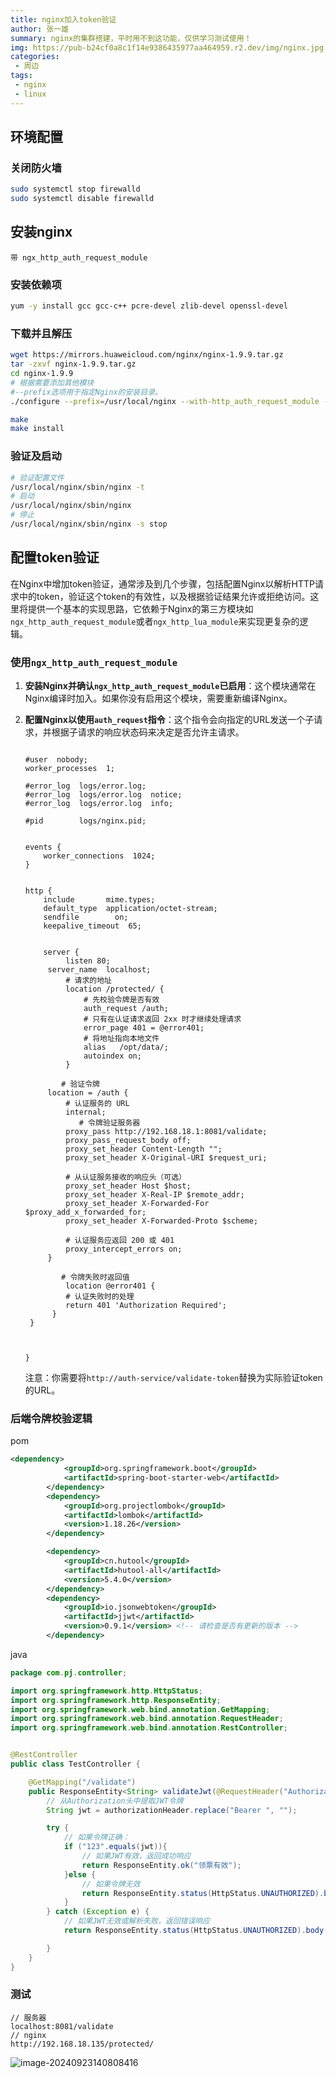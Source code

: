 ```yaml
---
title: nginx加入token验证
author: 张一雄
summary: nginx的集群搭建，平时用不到这功能，仅供学习测试使用！
img: https://pub-b24cf0a8c1f14e9386435977aa464959.r2.dev/img/nginx.jpg
categories:
 - 周边
tags:
 - nginx
 - linux
---
```


## 环境配置

### 关闭防火墙

```sh
sudo systemctl stop firewalld
sudo systemctl disable firewalld
```



## 安装nginx

`带 ngx_http_auth_request_module`

### 安装依赖项

```sh
yum -y install gcc gcc-c++ pcre-devel zlib-devel openssl-devel
```

### 下载并且解压

```sh
wget https://mirrors.huaweicloud.com/nginx/nginx-1.9.9.tar.gz
tar -zxvf nginx-1.9.9.tar.gz 
cd nginx-1.9.9
# 根据需要添加其他模块  
#--prefix选项用于指定Nginx的安装目录。
./configure --prefix=/usr/local/nginx --with-http_auth_request_module --with-http_ssl_module --with-http_realip_module 

make  
make install
```

### 验证及启动

```sh
# 验证配置文件
/usr/local/nginx/sbin/nginx -t
# 启动
/usr/local/nginx/sbin/nginx
# 停止
/usr/local/nginx/sbin/nginx -s stop
```

## 配置token验证

在Nginx中增加token验证，通常涉及到几个步骤，包括配置Nginx以解析HTTP请求中的token，验证这个token的有效性，以及根据验证结果允许或拒绝访问。这里将提供一个基本的实现思路，它依赖于Nginx的第三方模块如`ngx_http_auth_request_module`或者`ngx_http_lua_module`来实现更复杂的逻辑。

### 使用`ngx_http_auth_request_module`

1. **安装Nginx并确认`ngx_http_auth_request_module`已启用**：这个模块通常在Nginx编译时加入。如果你没有启用这个模块，需要重新编译Nginx。

2. **配置Nginx以使用`auth_request`指令**：这个指令会向指定的URL发送一个子请求，并根据子请求的响应状态码来决定是否允许主请求。

   ```nginx
   
   #user  nobody;
   worker_processes  1;
   
   #error_log  logs/error.log;
   #error_log  logs/error.log  notice;
   #error_log  logs/error.log  info;
   
   #pid        logs/nginx.pid;
   
   
   events {
       worker_connections  1024;
   }
   
   
   http {
       include       mime.types;
       default_type  application/octet-stream;
       sendfile        on;
       keepalive_timeout  65;
   
   
       server {  
   	    	listen 80;  
   	  	server_name  localhost;  
           	# 请求的地址
   	    	location /protected/ {  
   	    		# 先校验令牌是否有效
   	    		auth_request /auth;  
   		     	# 只有在认证请求返回 2xx 时才继续处理请求  
   		     	error_page 401 = @error401;  
   		 		# 将地址指向本地文件
   		 		alias   /opt/data/;  
   		   		autoindex on;  
   	    	}  
   
           # 验证令牌
   		location = /auth {  
   	        # 认证服务的 URL  
   	        internal;  
               # 令牌验证服务器
   	        proxy_pass http://192.168.18.1:8081/validate;  
   	        proxy_pass_request_body off;  
   	        proxy_set_header Content-Length "";  
   	        proxy_set_header X-Original-URI $request_uri;  
   	  
   	        # 从认证服务接收的响应头（可选）  
   	        proxy_set_header Host $host;  
   	        proxy_set_header X-Real-IP $remote_addr;  
   	        proxy_set_header X-Forwarded-For $proxy_add_x_forwarded_for;  
   	        proxy_set_header X-Forwarded-Proto $scheme;  
   	  
   	        # 认证服务应返回 200 或 401  
   	        proxy_intercept_errors on;  
   	    }  
   
           # 令牌失败时返回值
   	    	location @error401 {  
   	        # 认证失败时的处理  
   	        return 401 'Authorization Required';  
   	     } 
   	}
   
   
       
   }
   
   ```
   
   注意：你需要将`http://auth-service/validate-token`替换为实际验证token的URL。

### 后端令牌校验逻辑

pom

```xml
<dependency>
			<groupId>org.springframework.boot</groupId>
			<artifactId>spring-boot-starter-web</artifactId>
		</dependency>
		<dependency>
			<groupId>org.projectlombok</groupId>
			<artifactId>lombok</artifactId>
			<version>1.18.26</version>
		</dependency>

		<dependency>
			<groupId>cn.hutool</groupId>
			<artifactId>hutool-all</artifactId>
			<version>5.4.0</version>
		</dependency>
		<dependency>
			<groupId>io.jsonwebtoken</groupId>
			<artifactId>jjwt</artifactId>
			<version>0.9.1</version> <!-- 请检查是否有更新的版本 -->
		</dependency>
```

java

```java
package com.pj.controller;

import org.springframework.http.HttpStatus;
import org.springframework.http.ResponseEntity;
import org.springframework.web.bind.annotation.GetMapping;
import org.springframework.web.bind.annotation.RequestHeader;
import org.springframework.web.bind.annotation.RestController;


@RestController
public class TestController {

    @GetMapping("/validate")
    public ResponseEntity<String> validateJwt(@RequestHeader("Authorization") String authorizationHeader) {
        // 从Authorization头中提取JWT令牌
        String jwt = authorizationHeader.replace("Bearer ", "");

        try {
            // 如果令牌正确：
            if ("123".equals(jwt)){
                // 如果JWT有效，返回成功响应
                return ResponseEntity.ok("领票有效");
            }else {
                // 如果令牌无效
                return ResponseEntity.status(HttpStatus.UNAUTHORIZED).body("令牌无效");
            }
        } catch (Exception e) {
            // 如果JWT无效或解析失败，返回错误响应
            return ResponseEntity.status(HttpStatus.UNAUTHORIZED).body("令牌无效");

        }
    }
}

```

### 测试

```http
// 服务器
localhost:8081/validate
// nginx
http://192.168.18.135/protected/
```

![image-20240923140808416](https://pub-b24cf0a8c1f14e9386435977aa464959.r2.dev/img/image-20240923140808416.png)
